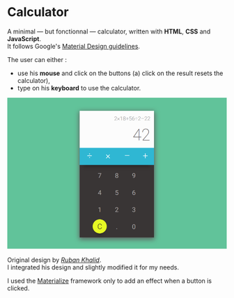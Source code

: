 # Calculator

A minimal — but fonctionnal — calculator, written with **HTML**, **CSS** and **JavaScript**.  
It follows Google's [Material Design guidelines](https://material.io/guidelines/).  

The user can either :

- use his **mouse** and click on the buttons (a) click on the result resets the calculator),
- type on his **keyboard** to use the calculator.

<p align="center">
  <img src="https://raw.githubusercontent.com/mkspcd/CalculatorJS/master/screenshot.png" alt="Calculator" />
</p>

Original design by *[Ruban Khalid](https://dribbble.com/shots/2321336-Calculator-004-Daily-UI)*.  
I integrated his design and slightly modified it for my needs.  

I used the [Materialize](http://materializecss.com/) framework only to add an effect when a button is clicked.
